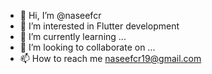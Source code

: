 - 👋 Hi, I’m @naseefcr
- 👀 I’m interested in Flutter development
- 🌱 I’m currently learning ...
- 💞️ I’m looking to collaborate on ...
- 📫 How to reach me naseefcr19@gmail.com

<!---
naseefcr/naseefcr is a ✨ special ✨ repository because its `README.md` (this file) appears on your GitHub profile.
You can click the Preview link to take a look at your changes.
--->
